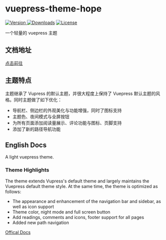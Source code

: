 # vuepress-theme-hope

[![Version](https://img.shields.io/npm/v/vuepress-theme-hope.svg) ![Downloads](https://img.shields.io/npm/dm/vuepress-theme-hope.svg)](https://www.npmjs.com/package/vuepress-theme-hope)
[![License](https://img.shields.io/npm/l/vuepress-theme-hope.svg)](https://github.com/Mister-Hope/vuepress-theme-hope/blob/master/LICENSE)

一个轻量的 vuepress 主题

## 文档地址

[点击前往](https://vuepress-theme.mrhope.site/)

## 主题特点

主题继承了 Vupress 的默认主题，并很大程度上保持了 Vuepress 默认主题的风格。同时主题做了如下优化：

- 导航栏、侧边栏的外观美化与功能增强，同时了图标支持
- 主题色、夜间模式与全屏按钮
- 为所有页面添加阅读量展示、评论功能与图标、页脚支持
- 添加了新的路径导航功能

## English Docs

A light vuepress theme.

### Theme Highlights

The theme extends Vupress's default theme and largely maintains the Vuepress default theme style. At the same time, the theme is optimized as follows:

- The appearance and enhancement of the navigation bar and sidebar, as well as icon support
- Theme color, night mode and full screen button
- Add readings, comments and icons, footer support for all pages
- Added new path navigation

[Offical Docs](https://vuepress-theme.mrhope.site/en/)
